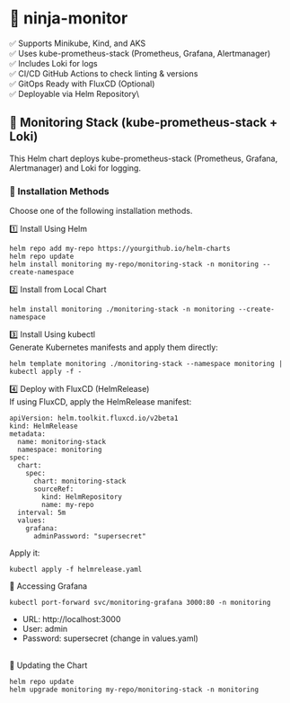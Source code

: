 # 🥷 ninja-monitor

✅ Supports Minikube, Kind, and AKS\
✅ Uses kube-prometheus-stack (Prometheus, Grafana, Alertmanager)\
✅ Includes Loki for logs\
✅ CI/CD GitHub Actions to check linting & versions\
✅ GitOps Ready with FluxCD (Optional)\
✅ Deployable via Helm Repository\

## 📘 Monitoring Stack (kube-prometheus-stack + Loki)

This Helm chart deploys kube-prometheus-stack (Prometheus, Grafana, Alertmanager) and Loki for logging.

### 🚀 Installation Methods

Choose one of the following installation methods.

1️⃣ Install Using Helm
```
helm repo add my-repo https://yourgithub.io/helm-charts
helm repo update
helm install monitoring my-repo/monitoring-stack -n monitoring --create-namespace
```

2️⃣ Install from Local Chart
```
helm install monitoring ./monitoring-stack -n monitoring --create-namespace
```

3️⃣ Install Using kubectl\
Generate Kubernetes manifests and apply them directly:
```
helm template monitoring ./monitoring-stack --namespace monitoring | kubectl apply -f -
```

4️⃣ Deploy with FluxCD (HelmRelease)\
If using FluxCD, apply the HelmRelease manifest:
```
apiVersion: helm.toolkit.fluxcd.io/v2beta1
kind: HelmRelease
metadata:
  name: monitoring-stack
  namespace: monitoring
spec:
  chart:
    spec:
      chart: monitoring-stack
      sourceRef:
        kind: HelmRepository
        name: my-repo
  interval: 5m
  values:
    grafana:
      adminPassword: "supersecret"
```
Apply it:
```
kubectl apply -f helmrelease.yaml
```

📡 Accessing Grafana
```
kubectl port-forward svc/monitoring-grafana 3000:80 -n monitoring
```
  - URL: http://localhost:3000
  - User: admin
  - Password: supersecret (change in values.yaml)

\
📌 Updating the Chart
```
helm repo update
helm upgrade monitoring my-repo/monitoring-stack -n monitoring
```
